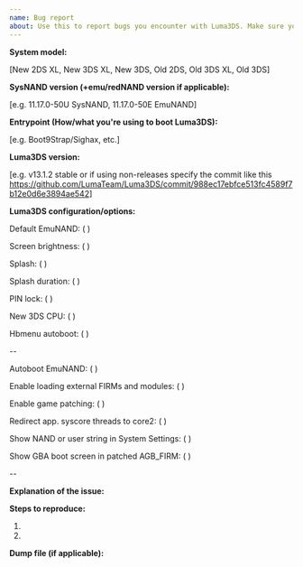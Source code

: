 ```yaml
---
name: Bug report
about: Use this to report bugs you encounter with Luma3DS. Make sure you upload the crash dumps if Luma3DS crashes.
---
```


<!--
-- THIS IS NOT A SUPPORT FORUM! For support go here:
-- Nintendo Homebrew: https://discord.gg/MjzatM8
--
-- Rosalina feature requests go here: https://github.com/LumaTeam/Luma3DS/issues/752
--
-- Also check the Wiki (https://github.com/LumaTeam/Luma3DS/wiki) before making an issue.
--
-- For GBA/DSiWare/DS/AGB_FIRM/TWL_FIRM problems: use https://github.com/MechanicalDragon0687/TWLFix-CFW and update your system.
-- If you're using an emu/redNAND try installing anything on it to sysNAND.
-- Please make sure to read "Enable game patching" https://github.com/LumaTeam/Luma3DS/wiki/Options-and-usage before posting any issues about the "Enable game patching" option(s).
--
-- Luma updaters that don't support Boot9Strap/Sighax won't work.
-- This is due to support for non-B9S/Sighax entrypoints being dropped.
--
-- Please fill in the placeholders.-->
**System model:**

[New 2DS XL, New 3DS XL, New 3DS, Old 2DS, Old 3DS XL, Old 3DS]

**SysNAND version (+emu/redNAND version if applicable):**

[e.g. 11.17.0-50U SysNAND, 11.17.0-50E EmuNAND]
<!--You can check which version you're on in System Settings. It will be on the bottom right of the top screen.-->

**Entrypoint (How/what you're using to boot Luma3DS):**

[e.g. Boot9Strap/Sighax, etc.]

**Luma3DS version:**

[e.g. v13.1.2 stable or if using non-releases specify the commit like this https://github.com/LumaTeam/Luma3DS/commit/988ec17ebfce513fc4589f7b12e0d6e3894ae542]

**Luma3DS configuration/options:**

Default EmuNAND: ( )
<!--This option is only available if there's at least one EmuNAND.-->

Screen brightness: ( )

Splash: ( )

Splash duration: ( )

PIN lock: ( )

New 3DS CPU: ( )
<!--This option is only available on New 3DS (XL)/New 2DS XL.-->

Hbmenu autoboot: ( )

--

Autoboot EmuNAND: ( )
<!--This option is only available if there's at least one EmuNAND.-->

Enable loading external FIRMs and modules: ( )
<!--Firmware (.bin) files are not required by Luma, or NTR CFW anymore.
-- If you're having issues with this option enabled try deleting them from the luma folder on the root of the SD card or /rw/luma on CTRNAND and disabling this option.-->

Enable game patching: ( )

Redirect app. syscore threads to core2: ( )
<!--This option is only available on New 3DS (XL)/New 2DS XL.-->

Show NAND or user string in System Settings: ( )

Show GBA boot screen in patched AGB_FIRM: ( )

--


**Explanation of the issue:**






**Steps to reproduce:**

1.

2.


**Dump file (if applicable):**
<!--If the issue leads to a crash you must ensure the "Disable Arm11 exception handlers"
-- option is not disabled in config_dev.ini.
-- The error message will tell you where the dump is.
-- Zip the dmp file and drag & drop it below.-->

